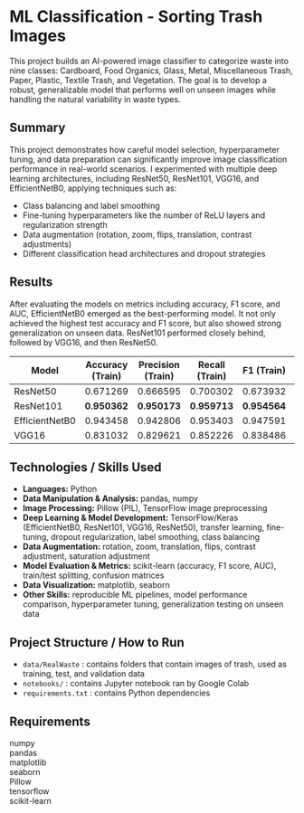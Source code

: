 # ML Classification - Sorting Trash Images
This project builds an AI-powered image classifier to categorize waste into nine classes: Cardboard, Food Organics, Glass, Metal, Miscellaneous Trash, Paper, Plastic, Textile Trash, and Vegetation. The goal is to develop a robust, generalizable model that performs well on unseen images while handling the natural variability in waste types.

## Summary
This project demonstrates how careful model selection, hyperparameter tuning, and data preparation can significantly improve image classification performance in real-world scenarios. I experimented with multiple deep learning architectures, including ResNet50, ResNet101, VGG16, and EfficientNetB0, applying techniques such as:
- Class balancing and label smoothing
- Fine-tuning hyperparameters like the number of ReLU layers and regularization strength
- Data augmentation (rotation, zoom, flips, translation, contrast adjustments)
- Different classification head architectures and dropout strategies

## Results
After evaluating the models on metrics including accuracy, F1 score, and AUC, EfficientNetB0 emerged as the best-performing model. It not only achieved the highest test accuracy and F1 score, but also showed strong generalization on unseen data. ResNet101 performed closely behind, followed by VGG16, and then ResNet50. <br>

| Model          | Accuracy (Train) | Precision (Train) | Recall (Train) | F1 (Train) | AUC (Train) | Accuracy (Val) | Precision (Val) | Recall (Val) | F1 (Val) | AUC (Val) | Accuracy (Test) | Precision (Test) | Recall (Test) | F1 (Test) | AUC (Test) |
|----------------|------------------|-------------------|----------------|------------|-------------|----------------|-----------------|--------------|----------|-----------|-----------------|------------------|---------------|-----------|------------|
| ResNet50       | 0.671269         | 0.666595          | 0.700302       | 0.673932   | 0.943781    | 0.552632       | 0.541804         | 0.545184     | 0.536800 | 0.892764  | 0.580000        | 0.558108         | 0.563008      | 0.556939  | 0.895267   |
| ResNet101      | **0.950362**     | **0.950173**      | **0.959713**   | **0.954564**| **0.998606**| 0.753947       | **0.762996**     | 0.739856     | 0.740293 | 0.965155  | 0.687368        | **0.699234**     | 0.669716      | 0.664182  | 0.948954   |
| EfficientNetB0 | 0.943458         | 0.942806          | 0.953403       | 0.947591   | 0.998269    | **0.814474**   | 0.810428         | **0.819432** | **0.807108**| **0.979132**| **0.751579**   | 0.741238         | **0.756339**  | **0.736158**| **0.963788**|
| VGG16          | 0.831032         | 0.829621          | 0.852226       | 0.838486   | 0.984378    | 0.718421       | 0.705191         | 0.717948     | 0.704300 | 0.948927  | 0.663158        | 0.652578         | 0.665190      | 0.652872  | 0.933046   |

## Technologies / Skills Used
- **Languages:** Python
- **Data Manipulation & Analysis:** pandas, numpy
- **Image Processing:** Pillow (PIL), TensorFlow image preprocessing
- **Deep Learning & Model Development:** TensorFlow/Keras (EfficientNetB0, ResNet101, VGG16, ResNet50), transfer learning, fine-tuning, dropout regularization, label smoothing, class balancing
- **Data Augmentation:** rotation, zoom, translation, flips, contrast adjustment, saturation adjustment
- **Model Evaluation & Metrics:** scikit-learn (accuracy, F1 score, AUC), train/test splitting, confusion matrices
- **Data Visualization:** matplotlib, seaborn
- **Other Skills:** reproducible ML pipelines, model performance comparison, hyperparameter tuning, generalization testing on unseen data

## Project Structure / How to Run
- `data/RealWaste` : contains folders that contain images of trash, used as training, test, and validation data
- `notebooks/` : contains Jupyter notebook ran by Google Colab
- `requirements.txt` : contains Python dependencies

## Requirements
numpy <br>
pandas <br>
matplotlib <br>
seaborn <br>
Pillow <br>
tensorflow <br>
scikit-learn <br>
